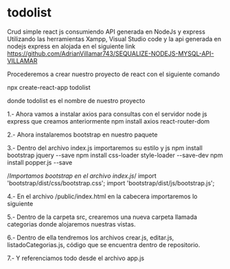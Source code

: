 # todolist
Crud simple react js consumiendo API generada en NodeJs y express
Utilizando las herramientas Xampp, Visual Studio code y la api generada en nodejs express en alojada en el siguiente link 
https://github.com/AdrianVillamar743/SEQUALIZE-NODEJS-MYSQL-API-VILLAMAR

Procederemos a crear nuestro proyecto de react con el siguiente comando

npx create-react-app todolist

donde todolist es el nombre de  nuestro proyecto

1.- Ahora vamos a instalar axios para consultas con el servidor node js express que creamos anteriormente 
npm install axios react-router-dom

2.- Ahora instalaremos bootstrap en nuestro paquete

3.- Dentro del archivo index.js importaremos su estilo y js
npm install bootstrap jquery --save
npm install css-loader style-loader --save-dev
npm install popper.js --save

/*Importamos bootstrap en el archivo index.js*/
import 'bootstrap/dist/css/bootstrap.css';
import 'bootstrap/dist/js/bootstrap.js';


4.- En el archivo /public/index.html en la cabecera importaremos lo siguiente

<link rel="stylesheet" href="https://cdnjs.cloudflare.com/ajax/libs/font-awesome/6.0.0/css/all.min.css" integrity="sha512-9usAa10IRO0HhonpyAIVpjrylPvoDwiPUiKdWk5t3PyolY1cOd4DSE0Ga+ri4AuTroPR5aQvXU9xC6qOPnzFeg==" crossorigin="anonymous" referrerpolicy="no-referrer" />


5.- Dentro de la carpeta src, crearemos una nueva carpeta llamada categorias donde alojaremos nuestras vistas.

6.- Dentro de ella tendremos los archivos crear.js, editar.js, listadoCategorias.js, código que se encuentra dentro de repositorio.

7.- Y referenciamos todo desde el archivo app.js

